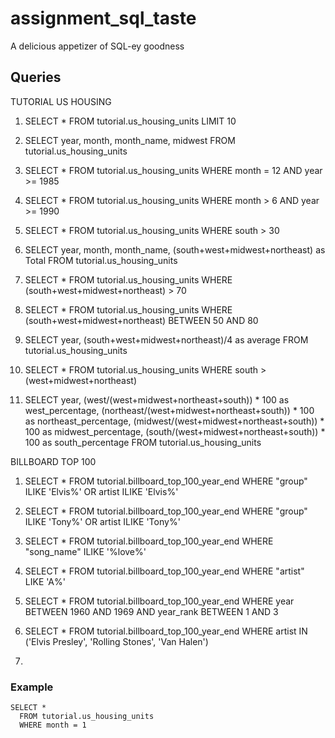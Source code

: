 # assignment_sql_taste
A delicious appetizer of SQL-ey goodness


## Queries

TUTORIAL US HOUSING

1. SELECT *
  FROM tutorial.us_housing_units
  LIMIT 10

2. SELECT year, month, month_name, midwest
  FROM tutorial.us_housing_units

3. SELECT *
FROM tutorial.us_housing_units
WHERE month = 12
AND year >= 1985

4. SELECT *
FROM tutorial.us_housing_units
WHERE month > 6
AND year >= 1990

5. SELECT *
FROM tutorial.us_housing_units
WHERE south > 30

6. SELECT year, month, month_name, (south+west+midwest+northeast) as Total
FROM tutorial.us_housing_units

7. SELECT *
FROM tutorial.us_housing_units
WHERE (south+west+midwest+northeast) > 70

8. SELECT *
FROM tutorial.us_housing_units
WHERE (south+west+midwest+northeast) BETWEEN 50 AND 80

9. SELECT year, (south+west+midwest+northeast)/4 as average
FROM tutorial.us_housing_units

10. SELECT *
FROM tutorial.us_housing_units
WHERE south > (west+midwest+northeast)

11. SELECT year, (west/(west+midwest+northeast+south)) * 100 as west_percentage,
(northeast/(west+midwest+northeast+south)) * 100 as northeast_percentage,
(midwest/(west+midwest+northeast+south)) * 100 as midwest_percentage,
(south/(west+midwest+northeast+south)) * 100 as south_percentage
FROM tutorial.us_housing_units


BILLBOARD TOP 100

1. SELECT *
FROM tutorial.billboard_top_100_year_end
WHERE "group" ILIKE 'Elvis%' OR artist ILIKE 'Elvis%'

2. SELECT *
FROM tutorial.billboard_top_100_year_end
WHERE "group" ILIKE 'Tony%' OR artist ILIKE 'Tony%'

3. SELECT *
FROM tutorial.billboard_top_100_year_end
WHERE "song_name" ILIKE '%love%'

4. SELECT *
FROM tutorial.billboard_top_100_year_end
WHERE "artist" LIKE 'A%'

5. SELECT *
FROM tutorial.billboard_top_100_year_end
WHERE year BETWEEN 1960 AND 1969
AND year_rank BETWEEN 1 AND 3

6. SELECT *
FROM tutorial.billboard_top_100_year_end
WHERE artist IN ('Elvis Presley', 'Rolling Stones', 'Van Halen')

7. 


### Example

```
SELECT *
  FROM tutorial.us_housing_units
  WHERE month = 1
```
